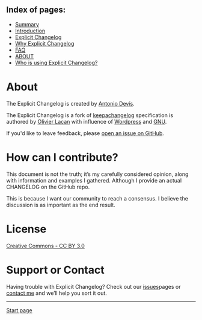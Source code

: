 Index of pages:
---------------

* [Summary](/README.md)
* [Introduction](/README.md)
* [Explicit Changelog](/CHANGELOG.md)
* [Why Explicit Changelog](/WHY.md)
* [FAQ](/FAQ.md)
* [ABOUT](/ABOUT.md)
* [Who is using Explicit Changelog?](/USERS.md)


# About

The Explicit Changelog is created by [Antonio Devís](https://github.com/colomet).

The Explicit Changelog is a fork of [keepachangelog](http://keepachangelog.com) specification is authored by [Olivier Lacan](http://olivierlacan.com/) with influence of [Wordpress](https://codex.wordpress.org/WordPress_Versions) and [GNU](https://www.gnu.org/prep/standards/html_node/Change-Logs.html#Change-Logs).

If you'd like to leave feedback, please [open an issue on GitHub](https://github.com/Software-Development-Guidelines/Explicit-Changelog/issues).


# How can I contribute?

This document is not the truth; it’s my carefully considered opinion, along with information and examples I gathered. Although I provide an actual CHANGELOG on the GitHub repo.

This is because I want our community to reach a consensus. I believe the discussion is as important as the end result.


# License

[Creative Commons - CC BY 3.0](http://creativecommons.org/licenses/by/3.0/)


# Support or Contact

Having trouble with Explicit Changelog? Check out our [issues](https://github.com/Software-Development-Guidelines/Explicit-Changelog/issues)pages or [contact me](https://www.linkedin.com/in/antonio-devis-lopez/) and we’ll help you sort it out.


---



[Start page](./)
